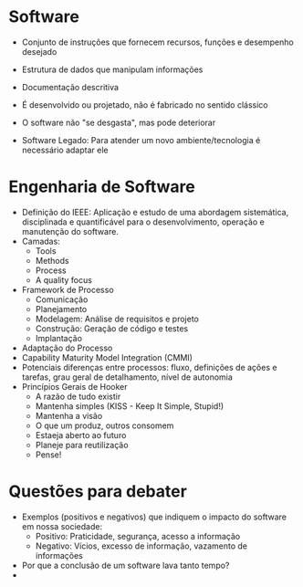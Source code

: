 # Software
  - Conjunto de instruções que fornecem recursos, funções e desempenho desejado
  - Estrutura de dados que manipulam informações
  - Documentação descritiva
  - É desenvolvido ou projetado, não é fabricado no sentido clássico
  - O software não "se desgasta", mas pode deteriorar

  - Software Legado: Para atender um novo ambiente/tecnologia é necessário adaptar ele
  
# Engenharia de Software
  - Definição do IEEE: Aplicação e estudo de uma abordagem sistemática, disciplinada e quantificável para o desenvolvimento, operação e manutenção do software.
  - Camadas:
    - Tools
    - Methods
    - Process
    - A quality focus
  - Framework de Processo
    - Comunicação
    - Planejamento
    - Modelagem: Análise de requisitos e projeto
    - Construção: Geração de código e testes
    - Implantação
  - Adaptação do Processo
  - Capability Maturity Model Integration (CMMI)
  - Potenciais diferenças entre processos: fluxo, definições de ações e tarefas, grau geral de detalhamento, nível de autonomia
  - Princípios Gerais de Hooker
    - A razão de tudo existir
    - Mantenha simples (KISS - Keep It Simple, Stupid!)
    - Mantenha a visão
    - O que um produz, outros consomem
    - Estaeja aberto ao futuro
    - Planeje para reutilização
    - Pense!

# Questões para debater
  - Exemplos (positivos e negativos) que indiquem o impacto do software em nossa sociedade:
    - Positivo: Praticidade, segurança, acesso a informação
    - Negativo: Vícios, excesso de informação, vazamento de informações
  - Por que a conclusão de um software lava tanto tempo?
  - 
